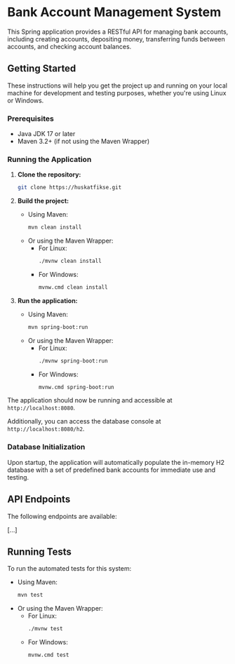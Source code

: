 # Bank Account Management System

This Spring application provides a RESTful API for managing bank accounts, including creating accounts, depositing money, transferring funds between accounts, and checking account balances.

## Getting Started

These instructions will help you get the project up and running on your local machine for development and testing purposes, whether you're using Linux or Windows.

### Prerequisites

- Java JDK 17 or later
- Maven 3.2+ (if not using the Maven Wrapper)

### Running the Application

1. **Clone the repository:**
    ```bash
    git clone https://huskatfikse.git
    ```

2. **Build the project:**
    - Using Maven:
        ```bash
        mvn clean install
        ```
    - Or using the Maven Wrapper:
        - For Linux:
            ```bash
            ./mvnw clean install
            ```
        - For Windows:
            ```bash
            mvnw.cmd clean install
            ```

3. **Run the application:**
    - Using Maven:
        ```bash
        mvn spring-boot:run
        ```
    - Or using the Maven Wrapper:
        - For Linux:
            ```bash
            ./mvnw spring-boot:run
            ```
        - For Windows:
            ```bash
            mvnw.cmd spring-boot:run
            ```

The application should now be running and accessible at `http://localhost:8080`.

Additionally, you can access the database console at `http://localhost:8080/h2`.

### Database Initialization

Upon startup, the application will automatically populate the in-memory H2 database with a set of predefined bank accounts for immediate use and testing.

## API Endpoints

The following endpoints are available:

[...]

## Running Tests

To run the automated tests for this system:
   - Using Maven:
     ```bash
     mvn test
     ```
   - Or using the Maven Wrapper:
     - For Linux:
       ```bash
       ./mvnw test
       ```
     - For Windows:
       ```bash
       mvnw.cmd test
       ```